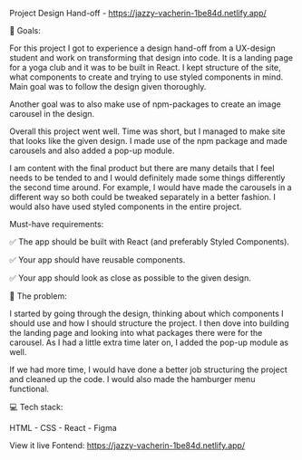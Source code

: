 Project Design Hand-off - https://jazzy-vacherin-1be84d.netlify.app/

🏁 Goals:

For this project I got to experience a design hand-off from a UX-design student and work on transforming that design into code. It is a landing page for a yoga club and it was to be built in React. I kept structure of the site, what components to create and trying to use styled components in mind. Main goal was to follow the design given thoroughly.

Another goal was to also make use of npm-packages to create an image carousel in the design.

Overall this project went well. Time was short, but I managed to make site that looks like the given design. I made use of the npm package and made carousels and also added a pop-up module. 

I am content with the final product but there are many details that I feel needs to be tended to and I would definitely made some things differently the second time around. For example, I would have made the carousels in a different way so both could be tweaked separately in a better fashion. I would also have used styled components in the entire project.

Must-have requirements:

✅  The app should be built with React (and preferably Styled Components).

✅ Your app should have reusable components.

✅ Your app should look as close as possible to the given design.

🚧 The problem:

I started by going through the design, thinking about which components I should use and how I should structure the project. I then dove into building the landing page and looking into what packages there were for the carousel. As I had a little extra time later on, I added the pop-up module as well.

If we had more time, I would have done a better job structuring the project and cleaned up the code. I would also made the hamburger menu functional.

💻 Tech stack:

HTML - CSS - React - Figma

View it live Fontend: https://jazzy-vacherin-1be84d.netlify.app/
